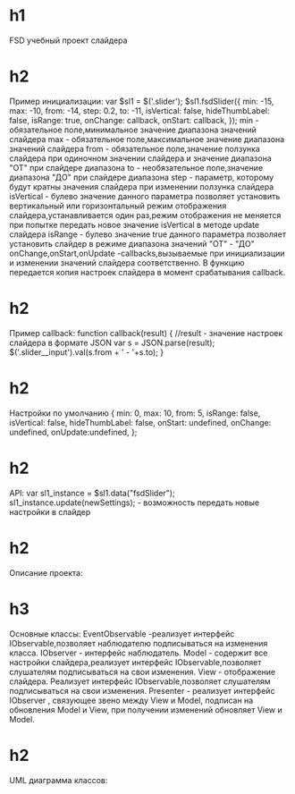 # h1
FSD учебный проект слайдера
# h2
Пример инициализации:
var $sl1 = $('.slider');
$sl1.fsdSlider({
 min: -15, 
 max: -10, 
 from: -14, 
 step: 0.2,
 to: -11,
 isVertical: false,
 hideThumbLabel: false,
 isRange: true,
 onChange: callback,
 onStart: callback,
});
min - обязательное поле,минимальное значение диапазона значений слайдера
max - обязательное поле,максимальное значение диапазона значений слайдера
from - обязательное поле,значение ползунка слайдера при одиночном значении слайдера
и значение диапазона "ОТ" при слайдере диапазона
to - необязательное поле,значение диапазона "ДО" при слайдере диапазона
step - параметр, которому будут кратны значения слайдера при изменении ползунка слайдера
isVertical - булево значение данного параметра позволяет установить вертикальный или горизонтальный режим отображения слайдера,устанавливается один раз,режим отображения не меняется при попытке передать новое значение isVertical в методе update слайдера
isRange - булево значение true данного параметра позволяет установить слайдер в режиме диапазона значений "ОТ" - "ДО"
onChange,onStart,onUpdate -callbacks,вызываемые при инициализации и изменении значений слайдера соответственно. В функцию передается копия настроек слайдера в момент срабатывания callback.
# h2
Пример callback:
function callback(result) {
 //result - значение настроек слайдера в формате JSON
 var s = JSON.parse(result);
 $('.slider__input').val(s.from + ' - '+s.to);
}
# h2
Настройки по умолчанию
 {
  min: 0,
  max: 10,
  from: 5,
  isRange: false,
  isVertical: false,
  hideThumbLabel: false,
  onStart: undefined,
  onChange: undefined,
  onUpdate:undefined,
 };
 # h2
 API:
 var sl1_instance = $sl1.data("fsdSlider");
 sl1_instance.update(newSettings); - возможность передать новые настройки в слайдер
# h2
 Описание проекта:
# h3
 Основные классы:
 EventObservable -реализует интерфейс IObservable,позволяет наблюдателю подписываться на изменения класса.
 IObserver - интерфейс наблюдатель.
 Model - содержит все настройки слайдера,реализует интерфейс IObservable,позволяет слушателям подписываться на свои изменения.
 View - отображение слайдера. Реализует интерфейс IObservable,позволяет слушателям подписываться на свои изменения.
 Presenter - реализует интерфейс IObserver , связующее звено между View и Model, подписан на обновления Model и View, при получении изменений обновляет View и Model.
 # h2
 UML диаграмма классов:
 

